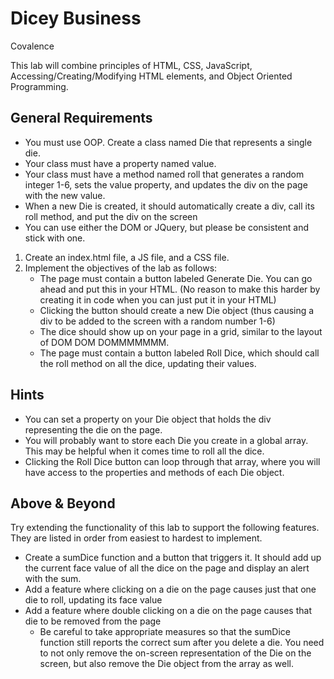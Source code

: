 # Dicey Business
Covalence

This lab will combine principles of HTML, CSS, JavaScript, Accessing/Creating/Modifying HTML elements, and Object Oriented Programming.

## General Requirements
- You must use OOP. Create a class named Die that represents a single die.
- Your class must have a property named value.
- Your class must have a method named roll that generates a random integer 1-6, sets the value property, and updates the div on the page with the new value.
- When a new Die is created, it should automatically create a div, call its roll method, and put the div on the screen
- You can use either the DOM or JQuery, but please be consistent and stick with one.

1. Create an index.html file, a JS file, and a CSS file.
2. Implement the objectives of the lab as follows:
    - The page must contain a button labeled Generate Die. You can go ahead and put this in your HTML. (No reason to make this harder by creating it in code when you can just put it in your HTML)
    - Clicking the button should create a new Die object (thus causing a div to be added to the screen with a random number 1-6)
    - The dice should show up on your page in a grid, similar to the layout of DOM DOM DOMMMMMMM.
    - The page must contain a button labeled Roll Dice, which should call the roll method on all the dice, updating their values.

## Hints
- You can set a property on your Die object that holds the div representing the die on the page.
- You will probably want to store each Die you create in a global array. This may be helpful when it comes time to roll all the dice.
- Clicking the Roll Dice button can loop through that array, where you will have access to the properties and methods of each Die object.

## Above & Beyond
Try extending the functionality of this lab to support the following features. They are listed in order from easiest to hardest to implement.
- Create a sumDice function and a button that triggers it. It should add up the current face value of all the dice on the page and display an alert with the sum.
- Add a feature where clicking on a die on the page causes just that one die to roll, updating its face value
- Add a feature where double clicking on a die on the page causes that die to be removed from the page
    - Be careful to take appropriate measures so that the sumDice function still reports the correct sum after you delete a die. You need to not only remove the on-screen representation of the Die on the screen, but also remove the Die object from the array as well.